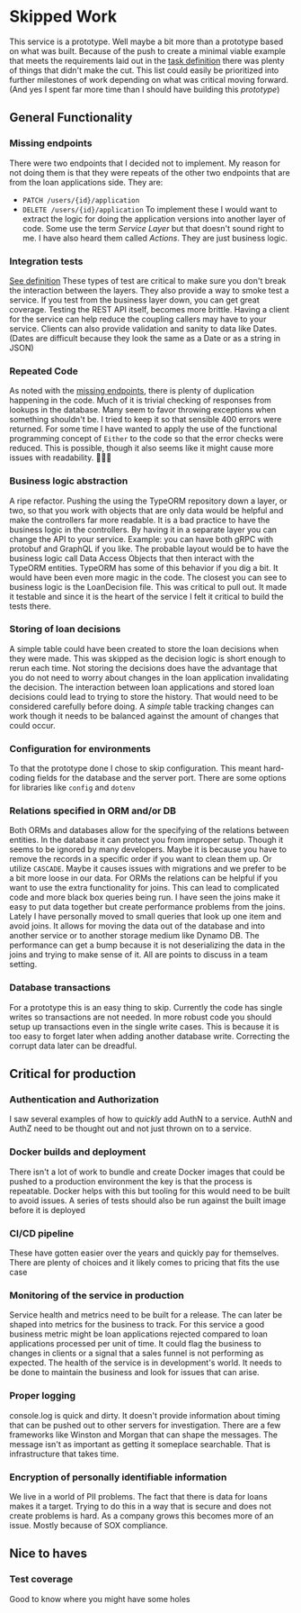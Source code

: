 # Skipped Work
This service is a prototype. Well maybe a bit more than a prototype based on what was built. Because of the push to create a minimal viable example that meets the requirements laid out in the [task definition](./project_tasks.md#task) there was plenty of things that didn't make the cut.
This list could easily be prioritized into further milestones of work depending on what was critical moving forward.
(And yes I spent far more time than I should have building this _prototype_)

## General Functionality
### Missing endpoints
There were two endpoints that I decided not to implement. My reason for not doing them is that they were repeats of the other two endpoints that are from the loan applications side. They are:
- `PATCH /users/{id}/application`
- `DELETE /users/{id}/application`
To implement these I would want to extract the logic for doing the application versions into another layer of code. Some use the term _Service Layer_ but that doesn't sound right to me. I have also heard them called _Actions_. They are just business logic.

### Integration tests
[See definition](definitions.md)
These types of test are critical to make sure you don't break the interaction between the layers. They also provide a way to smoke test a service.
If you test from the business layer down, you can get great coverage. Testing the REST API itself, becomes more brittle. Having a client for the service can help reduce the coupling callers may have to your service. Clients can also provide validation and sanity to data like Dates. (Dates are difficult because they look the same as a Date or as a string in JSON)

### Repeated Code
As noted with the [missing endpoints](#missing-endpoints), there is plenty of duplication happening in the code.  Much of it is trivial checking of responses from lookups in the database.
Many seem to favor throwing exceptions when something shouldn't be. I tried to keep it so that sensible 400 errors were returned.
For some time I have wanted to apply the use of the functional programming concept of `Either` to the code so that the error checks were reduced.
This is possible, though it also seems like it might cause more issues with readability. 🤷🏻‍♂️

### Business logic abstraction
A ripe refactor. Pushing the using the TypeORM repository down a layer, or two, so that you work with objects that are only data would be helpful and make the controllers far more readable.
It is a bad practice to have the business logic in the controllers. By having it in a separate layer you can change the API to your service. Example: you can have both gRPC with protobuf and GraphQL if you like.
The probable layout would be to have the business logic call Data Access Objects that then interact with the TypeORM entities. TypeORM has some of this behavior if you dig a bit. It would have been even more magic in the code.
The closest you can see to business logic is the LoanDecision file. This was critical to pull out. It made it testable and since it is the heart of the service I felt it critical to build the tests there.

### Storing of loan decisions
A simple table could have been created to store the loan decisions when they were made. This was skipped as the decision logic is short enough to rerun each time.
Not storing the decisions does have the advantage that you do not need to worry about changes in the loan application invalidating the decision.
The interaction between loan applications and stored loan decisions could lead to trying to store the history. That would need to be considered carefully before doing. A _simple_ table tracking changes can work though it needs to be balanced against the amount of changes that could occur.

### Configuration for environments
To that the prototype done I chose to skip configuration.  This meant hard-coding fields for the database and the server port.  There are some options for libraries like `config` and `dotenv`

### Relations specified in ORM and/or DB
Both ORMs and databases allow for the specifying of the relations between entities.
In the database it can protect you from improper setup. Though it seems to be ignored by many developers.
Maybe it is because you have to remove the records in a specific order if you want to clean them up. Or utilize `CASCADE`. Maybe it causes issues with migrations and we prefer to be a bit more loose in our data.
For ORMs the relations can be helpful if you want to use the extra functionality for joins. This can lead to complicated code and more black box queries being run.
I have seen the joins make it easy to put data together but create performance problems from the joins.
Lately I have personally moved to small queries that look up one item and avoid joins. It allows for moving the data out of the database and into another service or to another storage medium like Dynamo DB. The performance can get a bump because it is not deserializing the data in the joins and trying to make sense of it.
All are points to discuss in a team setting.

### Database transactions
For a prototype this is an easy thing to skip. Currently the code has single writes so transactions are not needed.  In more robust code you should setup up transactions even in the single write cases. This is because it is too easy to forget later when adding another database write. Correcting the corrupt data later can be dreadful.
## Critical for production
### Authentication and Authorization
I saw several examples of how to _quickly_ add AuthN to a service. AuthN and AuthZ need to be thought out and not just thrown on to a service.

### Docker builds and deployment
There isn't a lot of work to bundle and create Docker images that could be pushed to a production environment the key is that the process is repeatable.
Docker helps with this but tooling for this would need to be built to avoid issues.
A series of tests should also be run against the built image before it is deployed

### CI/CD pipeline
These have gotten easier over the years and quickly pay for themselves.
There are plenty of choices and it likely comes to pricing that fits the use case

### Monitoring of the service in production
Service health and metrics need to be built for a release.  The can later be shaped into metrics for the business to track.
For this service a good business metric might be loan applications rejected compared to loan applications processed per unit of time. It could flag the business to changes in clients or a signal that a sales funnel is not performing as expected.
The health of the service is in development's world. It needs to be done to maintain the business and look for issues that can arise.

### Proper logging
console.log is quick and dirty. It doesn't provide information about timing that can be pushed out to other servers for investigation. There are a few frameworks like Winston and Morgan that can shape the messages.
The message isn't as important as getting it someplace searchable. That is infrastructure that takes time.

### Encryption of personally identifiable information
We live in a world of PII problems. The fact that there is data for loans makes it a target. Trying to do this in a way that is secure and does not create problems is hard.
As a company grows this becomes more of an issue. Mostly because of SOX compliance.

## Nice to haves
### Test coverage
Good to know where you might have some holes
